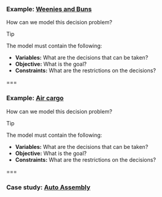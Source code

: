 ### Example: <a href="markdown-viewer.html?file=03-lab/weenies_and_buns.md" data-preview-link>Weenies and Buns <i class="fa-solid fa-magnifying-glass"></i></a>

How can we model this decision problem?

> [!TIP]
> The model must contain the following:
> - **Variables:** What are the decisions that can be taken?
> - **Objective:** What is the goal?
> - **Constraints:** What are the restrictions on the decisions?

===


### Example: <a href="markdown-viewer.html?file=03-lab/aircargo.md" data-preview-link>Air cargo <i class="fa-solid fa-magnifying-glass"></i></a>

How can we model this decision problem?

> [!TIP]
> The model must contain the following:
> - **Variables:** What are the decisions that can be taken?
> - **Objective:** What is the goal?
> - **Constraints:** What are the restrictions on the decisions?

===


### Case study: <a href="markdown-viewer.html?file=03-lab/auto_assembly.md" data-preview-link>Auto Assembly  <i class="fa-solid fa-magnifying-glass"></i></a>


